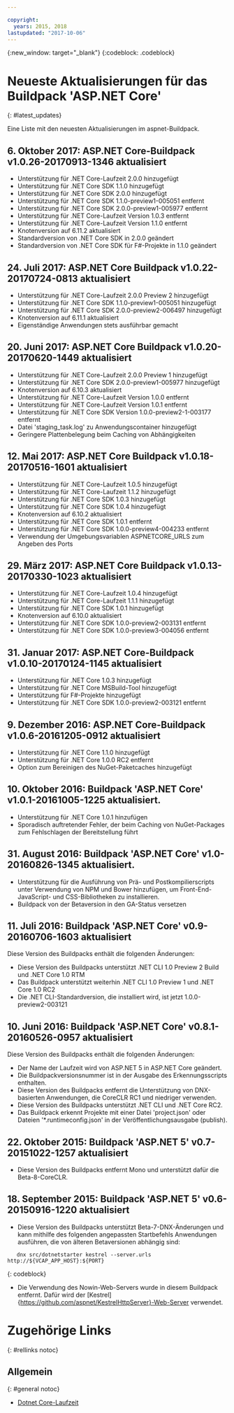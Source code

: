 ```yaml
---

copyright:
  years: 2015, 2018
lastupdated: "2017-10-06"
---
```


{:new_window: target="_blank"}
{:codeblock: .codeblock}

# Neueste Aktualisierungen für das Buildpack 'ASP.NET Core'
{: #latest_updates}


Eine Liste mit den neuesten Aktualisierungen im aspnet-Buildpack.

## 6. Oktober 2017: ASP.NET Core-Buildpack v1.0.26-20170913-1346 aktualisiert
* Unterstützung für .NET Core-Laufzeit 2.0.0 hinzugefügt
* Unterstützung für .NET Core SDK 1.1.0 hinzugefügt
* Unterstützung für .NET Core SDK 2.0.0 hinzugefügt
* Unterstützung für .NET Core SDK 1.1.0-preview1-005051 entfernt
* Unterstützung für .NET Core SDK 2.0.0-preview1-005977 entfernt
* Unterstützung für .NET Core-Laufzeit Version 1.0.3 entfernt
* Unterstützung für .NET Core-Laufzeit Version 1.1.0 entfernt
* Knotenversion auf 6.11.2 aktualisiert
* Standardversion von .NET Core SDK in 2.0.0 geändert
* Standardversion von .NET Core SDK für F#-Projekte in 1.1.0 geändert

## 24. Juli 2017: ASP.NET Core Buildpack v1.0.22-20170724-0813 aktualisiert

* Unterstützung für .NET Core-Laufzeit 2.0.0 Preview 2 hinzugefügt
* Unterstützung für .NET Core SDK 1.1.0-preview1-005051 hinzugefügt
* Unterstützung für .NET Core SDK 2.0.0-preview2-006497 hinzugefügt
* Knotenversion auf 6.11.1 aktualisiert
* Eigenständige Anwendungen stets ausführbar gemacht

## 20. Juni 2017: ASP.NET Core Buildpack v1.0.20-20170620-1449 aktualisiert

* Unterstützung für .NET Core-Laufzeit 2.0.0 Preview 1 hinzugefügt
* Unterstützung für .NET Core SDK 2.0.0-preview1-005977 hinzugefügt
* Knotenversion auf 6.10.3 aktualisiert
* Unterstützung für .NET Core-Laufzeit Version 1.0.0 entfernt
* Unterstützung für .NET Core-Laufzeit Version 1.0.1 entfernt
* Unterstützung für .NET Core SDK Version 1.0.0-preview2-1-003177 entfernt
* Datei 'staging_task.log' zu Anwendungscontainer hinzugefügt
* Geringere Plattenbelegung beim Caching von Abhängigkeiten

## 12. Mai 2017: ASP.NET Core Buildpack v1.0.18-20170516-1601 aktualisiert

* Unterstützung für .NET Core-Laufzeit 1.0.5 hinzugefügt
* Unterstützung für .NET Core-Laufzeit 1.1.2 hinzugefügt
* Unterstützung für .NET Core SDK 1.0.3 hinzugefügt
* Unterstützung für .NET Core SDK 1.0.4 hinzugefügt
* Knotenversion auf 6.10.2 aktualisiert
* Unterstützung für .NET Core SDK 1.0.1 entfernt
* Unterstützung für .NET Core SDK 1.0.0-preview4-004233 entfernt
* Verwendung der Umgebungsvariablen ASPNETCORE_URLS zum Angeben des Ports

## 29. März 2017: ASP.NET Core Buildpack v1.0.13-20170330-1023 aktualisiert

* Unterstützung für .NET Core-Laufzeit 1.0.4 hinzugefügt
* Unterstützung für .NET Core-Laufzeit 1.1.1 hinzugefügt
* Unterstützung für .NET Core SDK 1.0.1 hinzugefügt
* Knotenversion auf 6.10.0 aktualisiert
* Unterstützung für .NET Core SDK 1.0.0-preview2-003131 entfernt
* Unterstützung für .NET Core SDK 1.0.0-preview3-004056 entfernt

## 31. Januar 2017: ASP.NET Core-Buildpack v1.0.10-20170124-1145 aktualisiert

* Unterstützung für .NET Core 1.0.3 hinzugefügt
* Unterstützung für .NET Core MSBuild-Tool hinzugefügt
* Unterstützung für F#-Projekte hinzugefügt
* Unterstützung für .NET Core SDK 1.0.0-preview2-003121 entfernt

## 9. Dezember 2016: ASP.NET Core-Buildpack v1.0.6-20161205-0912 aktualisiert

* Unterstützung für .NET Core 1.1.0 hinzugefügt
* Unterstützung für .NET Core 1.0.0 RC2 entfernt
* Option zum Bereinigen des NuGet-Paketcaches hinzugefügt

## 10. Oktober 2016: Buildpack 'ASP.NET Core' v1.0.1-20161005-1225 aktualisiert.

* Unterstützung für .NET Core 1.0.1 hinzufügen
* Sporadisch auftretender Fehler, der beim Caching von NuGet-Packages zum Fehlschlagen der Bereitstellung führt

## 31. August 2016: Buildpack 'ASP.NET Core' v1.0-20160826-1345 aktualisiert.

* Unterstützung für die Ausführung von Prä- und Postkompilierscripts unter Verwendung von NPM und Bower hinzufügen, um Front-End-JavaScript- und CSS-Bibliotheken zu installieren.
* Buildpack von der Betaversion in den GA-Status versetzen

## 11. Juli 2016: Buildpack 'ASP.NET Core' v0.9-20160706-1603 aktualisiert

Diese Version des Buildpacks enthält die folgenden Änderungen:

* Diese Version des Buildpacks unterstützt .NET CLI 1.0 Preview 2 Build und .NET Core 1.0 RTM
* Das Buildpack unterstützt weiterhin .NET CLI 1.0 Preview 1 und .NET Core 1.0 RC2
* Die .NET CLI-Standardversion, die installiert wird, ist jetzt 1.0.0-preview2-003121

## 10. Juni 2016: Buildpack 'ASP.NET Core' v0.8.1-20160526-0957 aktualisiert

Diese Version des Buildpacks enthält die folgenden Änderungen:

* Der Name der Laufzeit wird von ASP.NET 5 in ASP.NET Core geändert.
* Die Buildpackversionsnummer ist in der Ausgabe des Erkennungsscripts enthalten.
* Diese Version des Buildpacks entfernt die Unterstützung von DNX-basierten Anwendungen, die CoreCLR RC1 und niedriger verwenden.
* Diese Version des Buildpacks unterstützt .NET CLI und .NET Core RC2.
* Das Buildpack erkennt Projekte mit einer Datei 'project.json' oder Dateien '*.runtimeconfig.json' in der Veröffentlichungsausgabe (publish).

## 22. Oktober 2015: Buildpack 'ASP.NET 5' v0.7-20151022-1257 aktualisiert

* Diese Version des Buildpacks entfernt Mono und unterstützt dafür die Beta-8-CoreCLR.

## 18. September 2015: Buildpack 'ASP.NET 5' v0.6-20150916-1220 aktualisiert

* Diese Version des Buildpacks unterstützt Beta-7-DNX-Änderungen und kann mithilfe des folgenden angepassten Startbefehls Anwendungen ausführen, die von älteren Betaversionen abhängig sind:

```
   dnx src/dotnetstarter kestrel --server.urls http://${VCAP_APP_HOST}:${PORT}
```
{: codeblock}

* Die Verwendung des Nowin-Web-Servers wurde in diesem Buildpack entfernt. Dafür wird der [Kestrel]{https://github.com/aspnet/KestrelHttpServer}-Web-Server verwendet.

# Zugehörige Links
{: #rellinks notoc}
## Allgemein
{: #general notoc}
* [Dotnet Core-Laufzeit](index.html)
